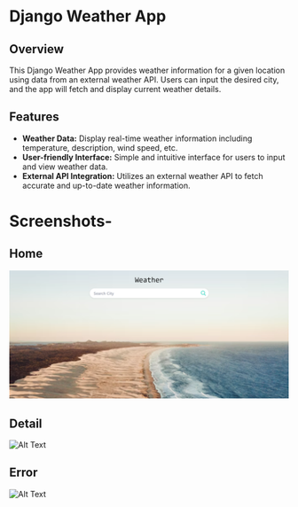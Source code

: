 # Django Weather App

## Overview
This Django Weather App provides weather information for a given location using data from an external weather API. Users can input the desired city, and the app will fetch and display current weather details.

## Features
- **Weather Data:** Display real-time weather information including temperature, description, wind speed, etc.
- **User-friendly Interface:** Simple and intuitive interface for users to input and view weather data.
- **External API Integration:** Utilizes an external weather API to fetch accurate and up-to-date weather information.

# Screenshots-

## Home
![Alt Text](screenshot/home_page.png)

## Detail
![Alt Text](url/to/your/screenshot.png)

## Error
![Alt Text](url/to/your/screenshot.png)


